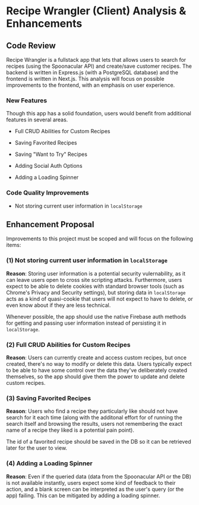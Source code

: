 # Recipe Wrangler (Client) Analysis & Enhancements

## Code Review

Recipe Wrangler is a fullstack app that lets that allows users to search for recipes (using
the Spoonacular API) and create/save customer recipes. The backend is written in Express.js
(with a PostgreSQL database) and the frontend is written in Next.js. This analysis will
focus on possible improvements to the frontend, with an emphasis on user experience.

### New Features

Though this app has a solid foundation, users would benefit from additional features in
several areas.

- Full CRUD Abilities for Custom Recipes

- Saving Favorited Recipes

- Saving "Want to Try" Recipes

- Adding Social Auth Options

- Adding a Loading Spinner

### Code Quality Improvements

- Not storing current user information in `localStorage`

## Enhancement Proposal

Improvements to this project must be scoped and will focus on the following items:

### (1) Not storing current user information in `localStorage`

**Reason**: Storing user information is a potential security vulernability, as it can
leave users open to cross site scripting attacks. Furthermore, users expect to be able to
delete cookies with standard browser tools (such as Chrome's Privacy and Security settings),
but storing data in `localStorage` acts as a kind of quasi-cookie that users will not
expect to have to delete, or even know about if they are less technical.

Whenever possible, the app should use the native Firebase auth methods for getting and passing
user information instead of persisting it in `localStorage`.

### (2) Full CRUD Abilities for Custom Recipes

**Reason**: Users can currently create and access custom recipes, but once created, there's
no way to modify or delete this data. Users typically expect to be able to have some control
over the data they've deliberately created themselves, so the app should give them the power
to update and delete custom recipes.

### (3) Saving Favorited Recipes

**Reason**: Users who find a recipe they particularly like should not have search for it
each time (along with the additonal effort for of running the search itself and browsing the
results, users not remembering the exact name of a recipe they liked is a potential pain
point).

The id of a favorited recipe should be saved in the DB so it can be retrieved later for the
user to view.

### (4) Adding a Loading Spinner

**Reason**: Even if the queried data (data from the Spoonacular API or the DB) is not
available instantly, users expect some kind of feedback to their action, and a blank screen
can be interpreted as the user's query (or the app) failing. This can be mitigated by
adding a loading spinner.
